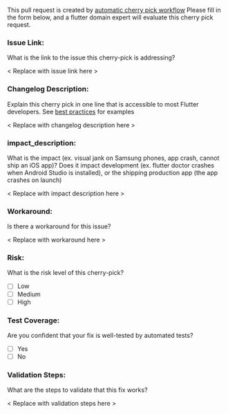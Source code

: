 This pull request is created by [automatic cherry pick workflow](https://github.com/flutter/flutter/wiki/Flutter-Cherrypick-Process#automatically-creates-a-cherry-pick-request)
Please fill in the form below, and a flutter domain expert will evaluate this cherry pick request.

### Issue Link:
What is the link to the issue this cherry-pick is addressing?

< Replace with issue link here >

### Changelog Description:
Explain this cherry pick in one line that is accessible to most Flutter developers. See [best practices](https://github.com/flutter/flutter/wiki/Hotfix-Documentation-Best-Practices) for examples

< Replace with changelog description here >

### impact_description:
What is the impact (ex. visual jank on Samsung phones, app crash, cannot ship an iOS app)? Does it impact development (ex. flutter doctor crashes when Android Studio is installed), or the shipping production app (the app crashes on launch)

< Replace with impact description here >

### Workaround:
Is there a workaround for this issue?

< Replace with workaround here >

### Risk:
What is the risk level of this cherry-pick?

  - [ ] Low
  - [ ] Medium
  - [ ] High

### Test Coverage:
Are you confident that your fix is well-tested by automated tests?

  - [ ] Yes
  - [ ] No

### Validation Steps:
What are the steps to validate that this fix works?

< Replace with validation steps here >
